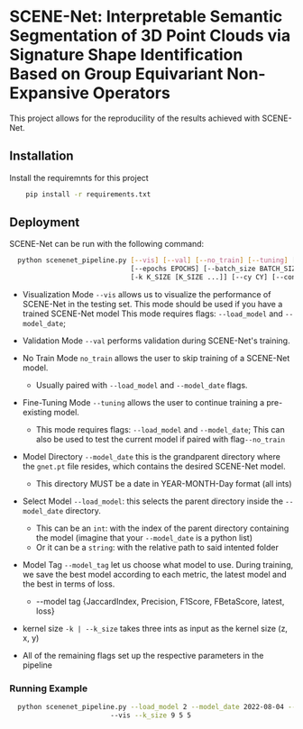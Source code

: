 
# SCENE-Net: Interpretable Semantic Segmentation of 3D Point Clouds via Signature Shape  Identification Based on Group Equivariant Non-Expansive Operators

This project allows for the reproducility of the results achieved with SCENE-Net.



##
## Installation

Install the requiremnts for this project

```bash
    pip install -r requirements.txt
```
    
## Deployment

SCENE-Net can be run with the following command:

```bash
  python scenenet_pipeline.py [--vis] [--val] [--no_train] [--tuning] [--load_model LOAD_MODEL] [--model_tag MODEL_TAG] [--model_date MODEL_DATE]
                              [--epochs EPOCHS] [--batch_size BATCH_SIZE] [--lr LR] [-a ALPHA] [-e EPSILON]
                              [-k K_SIZE [K_SIZE ...]] [--cy CY] [--cone CONE] [--neg NEG]
```

- Visualization Mode `--vis` allows us to visualize the performance of SCENE-Net in the testing set. This mode should be used if you have a trained SCENE-Net model
  This mode requires flags: `--load_model` and `--model_date`;  

- Validation Mode `--val` performs validation during SCENE-Net's training.

- No Train Mode `no_train` allows the user to skip training of a SCENE-Net model.
  - Usually paired with `--load_model` and `--model_date` flags.

- Fine-Tuning Mode `--tuning` allows the user to continue training a pre-existing model.
  - This mode requires flags: `--load_model` and `--model_date`;  This can also be used to test the current model if paired with flag`--no_train`

- Model Directory `--model_date` this is the grandparent directory where the `gnet.pt` file resides, which contains the desired SCENE-Net model.
  - This directory MUST be a date in YEAR-MONTH-Day format (all ints)

- Select Model `--load_model`: this selects the parent directory inside the `--model_date` directory.
  - This can be an `int`: with the index of the parent directory containing the model (imagine that your `--model_date` is a python list)
  - Or it can be a `string`: with the relative path to said intented folder

- Model Tag `--model_tag` let us choose what model to use. During training, we save the best model according to each metric, the latest model and the best in terms of loss.
  - --model tag {JaccardIndex, Precision, F1Score, FBetaScore, latest, loss}

- kernel size `-k | --k_size` takes three ints as input as the kernel size (z, x, y)

- All of the remaining flags set up the respective parameters in the pipeline 


### Running  Example 
```bash
  python scenenet_pipeline.py --load_model 2 --model_date 2022-08-04 --model_tag FBetaScore 
                         --vis --k_size 9 5 5
```